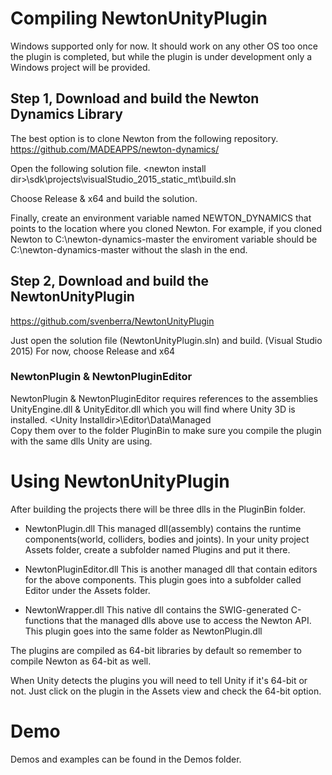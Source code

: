 
# Compiling NewtonUnityPlugin

Windows supported only for now.
It should work on any other OS too once the plugin is completed, but while the plugin is under development only a Windows project will be provided. 

## Step 1, Download and build the Newton Dynamics Library 

The best option is to clone Newton from the following repository.
https://github.com/MADEAPPS/newton-dynamics/

Open the following solution file.
&lt;newton install dir&gt;\sdk\projects\visualStudio_2015_static_mt\build.sln

Choose Release & x64 and build the solution.

Finally, create an environment variable named NEWTON_DYNAMICS that points to the location where you cloned Newton.
For example, if you cloned Newton to C:\newton-dynamics-master the enviroment variable should be C:\newton-dynamics-master without the slash in the end.

## Step 2, Download and build the NewtonUnityPlugin
https://github.com/svenberra/NewtonUnityPlugin

Just open the solution file (NewtonUnityPlugin.sln) and build. (Visual Studio 2015)
For now, choose Release and x64

### NewtonPlugin & NewtonPluginEditor
NewtonPlugin & NewtonPluginEditor requires references to the assemblies UnityEngine.dll & UnityEditor.dll which you will find where Unity 3D is installed.
&lt;Unity Installdir&gt;\Editor\Data\Managed\
Copy them over to the folder PluginBin to make sure you compile the plugin with the same dlls Unity are using. 


# Using NewtonUnityPlugin

After building the projects there will be three dlls in the PluginBin folder.

* NewtonPlugin.dll
This managed dll(assembly) contains the runtime components(world, colliders, bodies and joints).
In your unity project Assets folder, create a subfolder named Plugins and put it there.  

* NewtonPluginEditor.dll
This is another managed dll that contain editors for the above components.
This plugin goes into a subfolder called Editor under the Assets folder.  

* NewtonWrapper.dll
This native dll contains the SWIG-generated C-functions that the managed dlls above use to access the Newton API.
This plugin goes into the same folder as NewtonPlugin.dll

The plugins are compiled as 64-bit libraries by default so remember to compile Newton as 64-bit as well.

When Unity detects the plugins you will need to tell Unity if it's 64-bit or not.
Just click on the plugin in the Assets view and check the 64-bit option.

Demo
====

Demos and examples can be found in the Demos folder.




